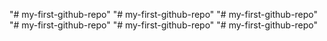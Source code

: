"# my-first-github-repo" 
"# my-first-github-repo" 
"# my-first-github-repo" 
"# my-first-github-repo" 
"# my-first-github-repo" 
"# my-first-github-repo" 

